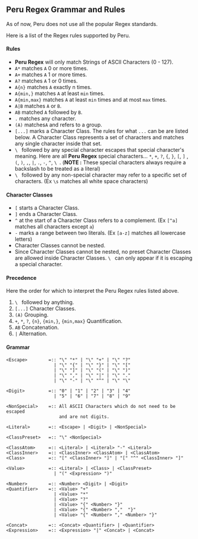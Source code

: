 ## Peru Regex Grammar and Rules

As of now, Peru does not use all the popular Regex standards. 

Here is a list of the Regex rules supported by Peru.

#### Rules
  * __Peru Regex__ will only match Strings of ASCII Characters (0 - 127).
  * `A*` matches `A` 0 or more times.
  * `A+` matches `A` 1 or more times.
  * `A?` matches `A` 1 or 0 times.
  * `A{n}` matches `A` exactly n times.
  * `A{min,}` matches `A` at least `min` times.
  * `A{min,max}` matches `A` at least `min` times and at most `max` times. 
  * `A|B` matches `A` or `B`.
  * `AB` matched `A` followed by `B`.
  * `.` matches any character.
  * `(A)` matches`A` and refers to a group.
  * `[...]` marks a Character Class. The rules for what `...` can be are listed below. 
  A Character Class represents a set of characters and matches any single character inside
  that set. 
  * `\ ` followed by any special character escapes that special character's meaning. 
  Here are all __Peru Regex__ special characters... `*`, `+`, `?`, `{`, `}`, `[`, `]` 
  , `(`, `)`, `,`, `|`, `.`, `-`, `^`, `\ `. (__NOTE :__ These special characters always
  require a backslash to be treated as a literal)
  * `\ ` followed by any non-special character may refer to a specific set of characters.
  (Ex `\s` matches all white space characters)  
    
#### Character Classes
  * `[` starts a Character Class.
  * `]` ends a Character Class.
  * `^` at the start of a Character Class refers to a complement. 
  (Ex `[^a]` matches all characters except `a`)
  * `-` marks a range between two literals. (Ex `[a-z]` matches all lowercase letters)
  * Character Classes cannot be nested.
  * Since Character Classes cannot be nested, no preset Character Classes are allowed
    inside Character Classes. `\ ` can only appear if it is escaping a special character.
  
#### Precedence

Here the order for which to interpret the Peru Regex rules listed above.

  1. `\ ` followed by anything.
  2. `[...]` Character Classes. 
  3. `(A)` Grouping.
  4. `+`, `*`, `?`, `{n}`, `{min,}`, `{min,max}` Quantification.
  5. `AB` Concatenation.
  6. `|` Alternation.
#### Grammar
```
<Escape>        =:: "\" "*" | "\" "+" | "\" "?" 
                  | "\" "{" | "\" "}" | "\" "[" 
                  | "\" "]" | "\" "(" | "\" ")" 
                  | "\" "," | "\" "|" | "\" "." 
                  | "\" "-" | "\" "^" | "\" "\"

<Digit>         =:: "0" | "1" | "2" | "3" | "4"
                  | "5" | "6" | "7" | "8" | "9"

<NonSpecial>    =:: All ASCII Characters which do not need to be escaped
                    and are not digits.

<Literal>       =:: <Escape> | <Digit> | <NonSpecial> 

<ClassPreset>   =:: "\" <NonSpecial>

<ClassAtom>     =:: <Literal> | <Literal> "-" <Literal>
<ClassInner>    =:: <ClassInner> <ClassAtom> | <ClassAtom>
<Class>         =:: "[" <ClassInner> "]" | "[" "^" <ClassInner> "]"

<Value>         =:: <Literal> | <Class> | <ClassPreset> 
                  | "(" <Expression> ")"

<Number>        =:: <Number> <Digit> | <Digit>
<Quantifier>    =:: <Value> "+" 
                  | <Value> "*"
                  | <Value> "?"
                  | <Value> "{" <Number> "}"
                  | <Value> "{" <Number> ","  "}"
                  | <Value> "{" <Number> "," <Number> "}"

<Concat>        =:: <Concat> <Quantifier> | <Quantifier>
<Expression>    =:: <Expression> "|" <Concat> | <Concat> 
```